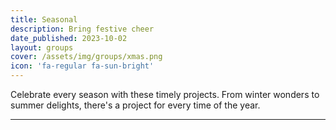```yaml
---
title: Seasonal
description: Bring festive cheer
date_published: 2023-10-02
layout: groups
cover: /assets/img/groups/xmas.png
icon: 'fa-regular fa-sun-bright'
---
```


Celebrate every season with these timely projects. From winter wonders to summer delights, there's a project for every time of the year.

---
